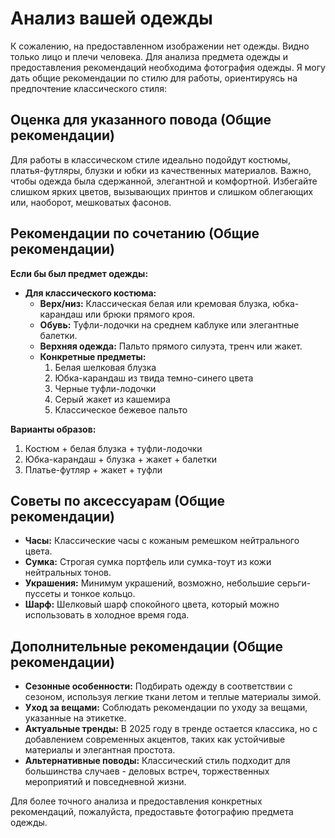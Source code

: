 # Анализ вашей одежды

К сожалению, на предоставленном изображении нет одежды. Видно только лицо и плечи человека.  Для анализа предмета одежды и предоставления рекомендаций необходима фотография одежды.  Я могу дать общие рекомендации по стилю для работы, ориентируясь на предпочтение классического стиля:


## Оценка для указанного повода (Общие рекомендации)

Для работы в классическом стиле идеально подойдут костюмы, платья-футляры, блузки и юбки из качественных материалов.  Важно, чтобы одежда была сдержанной, элегантной и комфортной.  Избегайте слишком ярких цветов, вызывающих принтов и  слишком облегающих или, наоборот, мешковатых фасонов.


## Рекомендации по сочетанию (Общие рекомендации)

**Если бы был предмет одежды:**

- **Для классического костюма:**  
    - **Верх/низ:**  Классическая белая или кремовая блузка,  юбка-карандаш или брюки прямого кроя.
    - **Обувь:**  Туфли-лодочки на среднем каблуке или элегантные балетки.
    - **Верхняя одежда:**  Пальто прямого силуэта, тренч или жакет.
    - **Конкретные предметы:**  
        1.  Белая шелковая блузка
        2.  Юбка-карандаш из твида темно-синего цвета
        3.  Черные туфли-лодочки
        4.  Серый жакет из кашемира
        5.  Классическое бежевое пальто


**Варианты образов:**

1.  Костюм + белая блузка + туфли-лодочки
2.  Юбка-карандаш + блузка + жакет + балетки
3.  Платье-футляр + жакет + туфли


## Советы по аксессуарам (Общие рекомендации)

- **Часы:**  Классические часы с кожаным ремешком нейтрального цвета.
- **Сумка:**  Строгая сумка  портфель или сумка-тоут из кожи  нейтральных тонов.
- **Украшения:**  Минимум украшений, возможно, небольшие серьги-пуссеты и тонкое кольцо.
- **Шарф:**  Шелковый шарф спокойного цвета, который можно использовать в холодное время года.


## Дополнительные рекомендации (Общие рекомендации)

- **Сезонные особенности:**  Подбирать одежду в соответствии с сезоном, используя легкие ткани летом и теплые материалы зимой.
- **Уход за вещами:**  Соблюдать рекомендации по уходу за вещами, указанные на этикетке.
- **Актуальные тренды:**  В 2025 году в тренде остается классика, но с добавлением современных акцентов, таких как  устойчивые материалы и  элегантная простота.
- **Альтернативные поводы:**  Классический стиль подходит для большинства случаев - деловых встреч, торжественных мероприятий и повседневной жизни.


Для более точного анализа и предоставления конкретных рекомендаций, пожалуйста, предоставьте фотографию предмета одежды.
